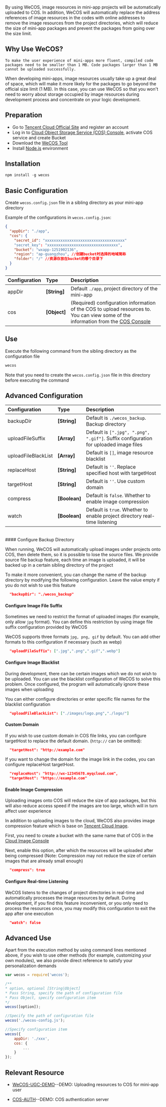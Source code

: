 
By using WeCOS, image resources in mini-app projects will be automatically uploaded to COS. In addition, WeCOS will automatically replace the address references of image resources in the codes with online addresses to remove the image resources from the project directories, which will reduce the size of mini-app packages and prevent the packages from going over the size limit. 


## Why Use WeCOS?

    
```
To make the user experience of mini-apps more fluent, compiled code packages need to be smaller than 1 MB. Code packages larger than 1 MB cannot be uploaded successfully.
```

When developing mini-apps, image resources usually take up a great deal of space, which will make it more likely for the packages to go beyond the official size limit (1 MB). In this case, you can use WeCOS so that you won't need to worry about storage occupied by image resources during development process and concentrate on your logic development.



## Preparation
* Go to [Tencent Cloud Official Site](https://cloud.tencent.com) and register an account
* Log in to [Cloud Object Storage Service (COS) Console](https://console.cloud.tencent.com/cos4), activate COS service and create Bucket
* Download the [WeCOS Tool](https://github.com/tencentyun/wecos)
* Install [Node.js](https://nodejs.org) environment



## Installation

```js
npm install -g wecos
```



## Basic Configuration
Create `wecos.config.json` file in a sibling directory as your mini-app directory

Example of the configurations in `wecos.config.json`:
```json
{
  "appDir": "./app",
  "cos": {
    "secret_id": "xxxxxxxxxxxxxxxxxxxxxxxxxxxxxxxxxxxx"
    "secret_key": "xxxxxxxxxxxxxxxxxxxxxxxxxxxxxxxx",
    "bucket": "wxapp-1251902136",
    "region": "ap-guangzhou", //创建bucket时选择的地域简称
    "folder": "/" //资源存放在bucket的哪个目录下
  }
}
```

| Configuration | Type | Description |
|:-- |:-- |:-- |
| appDir | **[String]** | Default `./app`, project directory of the mini-app |
| cos | **[Object]** | (Required) configuration information of the COS to upload resources to. You can view some of the information from the [COS Console](https://console.cloud.tencent.com/cos4/secret) |


## Use

Execute the following command from the sibling directory as the configuration file 
```js 
wecos
```
Note that you need to create the `wecos.config.json` file in this directory before executing the command


## Advanced Configuration

| Configuration | Type | Description |
|:-- |:-- |:-- |
| backupDir | **[String]** | Default is `./wecos_backup`. Backup directory |
| uploadFileSuffix | **[Array]** | Default is `[".jpg", ".png", ".gif"]`. Suffix configuration for uploaded image files |
| uploadFileBlackList | **[Array]** | Default is `[]`, image resource blacklist |
| replaceHost | **[String]** | Default is `''`. Replace specified host with targetHost |
| targetHost | **[String]** | Default is `''`. Use custom domain |
| compress | **[Boolean]** | Default is `false`. Whether to enable image compression |
| watch | **[Boolean]** | Default is `true`. Whether to enable project directory real-time listening |

</br>
#### Configure Backup Directory

When running, WeCOS will automatically upload images under projects onto COS, then delete them, so it is possible to lose the source files. We provide source file backup feature, each time an image is uploaded, it will be backed up in a certain sibling directory of the project

To make it more convenient, you can change the name of the backup directory by modifying the following configuration. Leave the value empty if you do not wish to use this feature
```json
  "backupDir": "./wecos_backup"
```

#### Configure Image File Suffix

Sometimes we need to restrict the format of uploaded images (for example, only allow `jpg` format). You can define this restriction by using image file suffix configuration provided by WeCOS

WeCOS supports three formats `jpg, png, gif` by default. You can add other formats to this configuration if necessary (such as webp)

```json
  "uploadFileSuffix": [".jpg",".png",".gif",".webp"]
```

#### Configure Image Blacklist

During development, there can be certain images which we do not wish to be uploaded. You can use the blacklist configuration of WeCOS to solve this problem. Once configured, the program will automatically ignore these images when uploading

You can either configure directories or enter specific file names for the blacklist configuration
```json
  "uploadFileBlackList": ["./images/logo.png","./logo/"]
```

#### Custom Domain

If you wish to use custom domain in COS file links, you can configure targetHost to replace the default domain. (`http://` can be omitted):

```json
  "targetHost": "http://example.com"
```

If you want to change the domain for the image link in the codes, you can configure replaceHost targetHost.

```json
  "replaceHost": "http://wx-12345678.myqcloud.com",
  "targetHost": "https://example.com"
```

#### Enable Image Compression

Uploading images onto COS will reduce the size of app packages, but this will also reduce access speed if the images are too large, which will in turn affect user experience

In addition to uploading images to the cloud, WeCOS also provides image compression feature which is base on [Tencent Cloud Image](https://cloud.tencent.com/product/ci).

First, you need to create a bucket with the same name that of COS in the [Cloud Image Console](https://console.cloud.tencent.com/ci)

Next, enable this option, after which the resources will be uploaded after being compressed (Note: Compression may not reduce the size of certain images that are already small enough)

```json
  "compress": true
```

#### Configure Real-time Listening

WeCOS listens to the changes of project directories in real-time and automatically processes the image resources by default. During development, if you find this feature inconvenient, or you only need to process the resources once, you may modify this configuration to exit the app after one execution
```json
  "watch": false
```


## Advanced Use
Apart from the execution method by using command lines mentioned above, if you wish to use other methods (for example, customizing your own modules), we also provide direct reference to satisfy your personalization demands

```js
var wecos = require('wecos');

/**
* option, optional [String|Object]
* Pass String, specify the path of configuration file
* Pass Object, specify configuration item
*/
wecos([option]);

//Specify the path of configuration file
wecos('./wecos-config.js');

//Specify configuration item
wecos({
	appDir: './xxx',
	cos: {
		...
	}
});

```


## Relevant Resource

* [WeCOS-UGC-DEMO](https://github.com/tencentyun/wecos-ugc-upload-demo)--DEMO: Uploading resources to COS for mini-app user

* [COS-AUTH](https://github.com/tencentyun/cos-auth)--DEMO: COS authentication server








